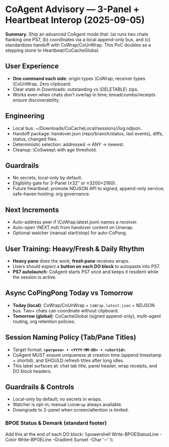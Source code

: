 # CoAgent Advisory — 3-Panel + Heartbeat Interop (2025-09-05)

**Summary.** Ship an advanced CoAgent mode that: (a) runs two chats flanking one PS7, (b) coordinates via a local append-only bus, and (c) standardizes handoff with CoWrap/CoUnWrap. This PoC doubles as a stepping stone to Heartbeat/CoCacheGlobal.

## User Experience
- **One command each side**: origin types \CoWrap\; receiver types \CoUnWrap\. Zero clipboard.
- Clear state in Downloads: outstanding vs \DELETABLE\ zips.
- Works even when chats don’t overlap in time; breadcrumbs/receipts ensure discoverability.

## Engineering
- Local bus: \~/Downloads/CoCacheLocal/sessions/<session>/log.ndjson\.
- Handoff package: handover.json (repo/branch/status, last events), diffs, status, changed files.
- Deterministic selection: addressed → ANY → newest.
- Cleanup: \CoSweep\ with age threshold.

## Guardrails
- No secrets; local-only by default.
- Eligibility gate for 3-Panel (≥32″ or ≥3200×2160).
- Future Heartbeat: promote NDJSON API to signed, append-only service; safe-haven hosting; org governance.

## Next Increments
- Auto-address peer if \CoWrap.latest.json\ names a receiver.
- Auto-open \NEXT.md\ from handover content on Unwrap.
- Optional watcher (manual start/stop) for auto-CoPong.


<!-- 2025-09-05 :: training + pingpong + naming policy -->
## User Training: Heavy/Fresh & Daily Rhythm

- **Heavy pane** does the work; **fresh pane** receives wraps.  
- Users should expect a **button on each DO block** to autopaste into PS7.  
- **PS7 autolaunch**: CoAgent starts PS7 once and keeps it resident while the session is active.

## Async CoPingPong Today vs Tomorrow

- **Today (local)**: CoWrap/CoUnWrap + `CoWrap.latest.json` + NDJSON bus. Two+ chats can coordinate without clipboard.  
- **Tomorrow (global)**: CoCacheGlobal (signed append-only), multi-agent routing, org retention policies.

## Session Naming Policy (Tab/Pane Titles)

- Target format: **`<purpose> • <YYYY-MM-DD> • <shortid>`**.  
- CoAgent MUST ensure uniqueness at creation time (append timestamp + shortid), and SHOULD refresh titles after long idles.  
- This label surfaces at: chat tab title, panel header, wrap receipts, and DO block headers.

## Guardrails & Controls

- Local-only by default; no secrets in wraps.  
- Watcher is opt-in; manual `CoUnWrap` always available.  
- Downgrade to 2-panel when screen/attention is limited.

### BPOE Status & Demark (standard footer)
Add this at the end of each DO block:
\\\powershell
Write-BPOEStatusLine -Color
Write-BPOELine -Gradient Sunset -Char '─'
\\\
<!-- 2025-09-05 :: injected by CoAgent lead -->
